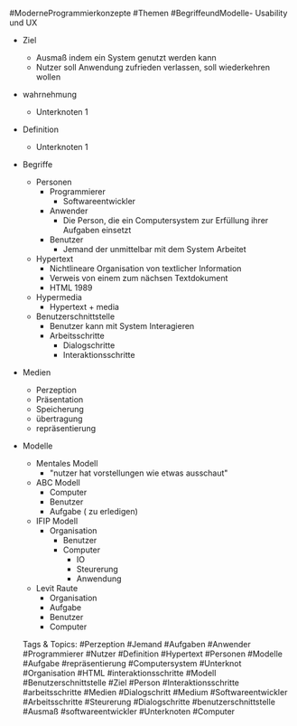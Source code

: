 #ModerneProgrammierkonzepte #Themen #BegriffeundModelle- Usability und UX
  - Ziel
    - Ausmaß indem ein System genutzt werden kann
    - Nutzer soll Anwendung zufrieden verlassen, soll wiederkehren wollen
  - wahrnehmung
    - Unterknoten 1
  - Definition
    - Unterknoten 1
- Begriffe
  - Personen
    - Programmierer
      - Softwareentwickler
    - Anwender
      - Die Person, die ein Computersystem zur Erfüllung ihrer Aufgaben einsetzt
    - Benutzer
      - Jemand der unmittelbar mit dem System Arbeitet
  - Hypertext
    - Nichtlineare Organisation von textlicher Information
    - Verweis von einem zum nächsen Textdokument
    - HTML 1989
  - Hypermedia
    - Hypertext + media
  - Benutzerschnittstelle
    - Benutzer kann mit System Interagieren
    - Arbeitsschritte
      - Dialogschritte
      - Interaktionsschritte
- Medien
  - Perzeption
  - Präsentation
  - Speicherung
  - übertragung
  - repräsentierung
- Modelle
  - Mentales Modell
    - "nutzer hat vorstellungen wie etwas ausschaut"
  - ABC Modell
    - Computer
    - Benutzer
    - Aufgabe ( zu erledigen)
  - IFIP Modell
    - Organisation
      - Benutzer
      - Computer
        - IO
        - Steurerung
        - Anwendung
  - Levit Raute
    - Organisation
    - Aufgabe
    - Benutzer
    - Computer

   Tags & Topics:
   #Perzeption
   #Jemand
   #Aufgaben
   #Anwender
   #Programmierer
   #Nutzer
   #Definition
   #Hypertext
   #Personen
   #Modelle
   #Aufgabe
   #repräsentierung
   #Computersystem
   #Unterknot
   #Organisation
   #HTML
   #interaktionsschritte
   #Modell
   #Benutzerschnittstelle
   #Ziel
   #Person
   #Interaktionsschritte
   #arbeitsschritte
   #Medien
   #Dialogschritt
   #Medium
   #Softwareentwickler
   #Arbeitsschritte
   #Steurerung
   #Dialogschritte
   #benutzerschnittstelle
   #Ausmaß
   #softwareentwickler
   #Unterknoten
   #Computer